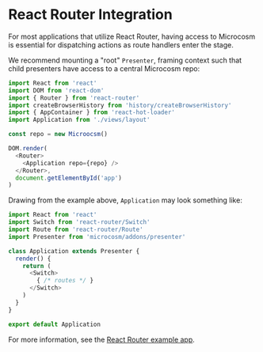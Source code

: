 # React Router Integration

For most applications that utilize React Router, having access to
Microcosm is essential for dispatching actions as route handlers enter
the stage.

We recommend mounting a "root" `Presenter`, framing context such that
child presenters have access to a central Microcosm repo:

```javascript
import React from 'react'
import DOM from 'react-dom'
import { Router } from 'react-router'
import createBrowserHistory from 'history/createBrowserHistory'
import { AppContainer } from 'react-hot-loader'
import Application from './views/layout'

const repo = new Microocsm()

DOM.render(
  <Router>
    <Application repo={repo} />
  </Router>,
  document.getElementById('app')
)
```

Drawing from the example above, `Application` may look something like:

```javascript
import React from 'react'
import Switch from 'react-router/Switch'
import Route from 'react-router/Route'
import Presenter from 'microcosm/addons/presenter'

class Application extends Presenter {
  render() {
    return (
      <Switch>
        { /* routes */ }
      </Switch>
    )
  }
}

export default Application
```

For more information, see the [React Router example app](https://github.com/vigetlabs/microcosm/tree/master/examples/react-router).

